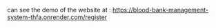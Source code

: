 can see the demo of the website at :  https://blood-bank-management-system-thfa.onrender.com/register 


